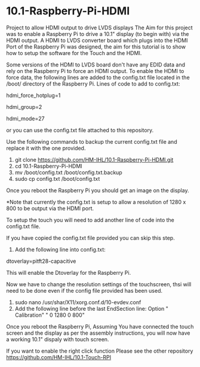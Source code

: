# 10.1-Raspberry-Pi-HDMI
Project to allow HDMI output to drive LVDS displays
The Aim for this project was to enable a Raspberry Pi to drive a 10.1" display (to begin with) via the HDMI output.
A HDMI to LVDS converter board which plugs into the HDMI Port of the Raspberry Pi was designed, the aim for this tutorial is to show how to setup the software for the Touch and the HDMI.

Some versions of the HDMI to LVDS board don't have any EDID data and rely on the Raspberry Pi to force an HDMI output.
To enable the HDMI to force data, the following lines are added to the config.txt file located in the /boot/ directory of the Raspberry Pi.
Lines of code to add to config.txt:

hdmi_force_hotplug=1

hdmi_group=2

hdmi_mode=27

or you can use the config.txt file attached to this repository.

Use the following commands to backup the current config.txt file and replace it with the one provided.
1. git clone https://github.com/HM-IHL/10.1-Raspberry-Pi-HDMI.git
2. cd 10.1-Raspberry-Pi-HDMI
3. mv /boot/config.txt /boot/config.txt.backup
4. sudo cp config.txt /boot/config.txt

Once you reboot the Raspberry Pi you should get an image on the display.

*Note that currently the config.txt is setup to allow a resolution of 1280 x 800 to be output via the HDMI port.

To setup the touch you will need to add another line of code into the config.txt file.

If you have copied the config.txt file provided you can skip this step.

1. Add the following line into config.txt:

dtoverlay=pitft28-capacitive

This will enable the Dtoverlay for the Raspberry Pi.

Now we have to change the resolution settings of the touchscreen, thsi will need to be done even if the config file provided has been used.
1. sudo nano /usr/shar/X11/xorg.conf.d/10-evdev.conf
2. Add the following line before the last EndSection line:
Option " Calibration" " 0 1280 0 800"

Once you reboot the Raspberry Pi, Assuming You have connected the touch screen and the display as per the assembly instructions, you will now have a working 10.1" dispaly with touch screen.

If you want to enable the right click function Please see the other repository https://github.com/HM-IHL/10.1-Touch-RPI
